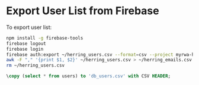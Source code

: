 # Export User List from Firebase

To export user list:

```bash
npm install -g firebase-tools
firebase logout
firebase login
firebase auth:export ~/herring_users.csv --format=csv --project myrwa-herring
awk -F "," '{print $1, $2}' ~/herring_users.csv > ~/herring_emails.csv
rm ~/herring_users.csv
```

```sql
\copy (select * from users) to 'db_users.csv' with CSV HEADER; 
```
